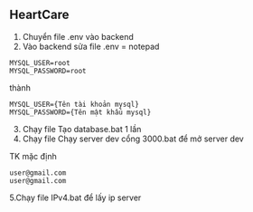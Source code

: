 ## HeartCare
1. Chuyển file .env vào backend
2. Vào backend sửa file .env = notepad
```
MYSQL_USER=root
MYSQL_PASSWORD=root
```
thành
```
MYSQL_USER={Tên tài khoản mysql}
MYSQL_PASSWORD={Tên mật khẩu mysql}
```

3. Chạy file Tạo database.bat 1 lần
4. Chạy file Chạy server dev cổng 3000.bat để mở server dev

TK mặc định 
```
user@gmail.com 
user@gmail.com
```
5.Chạy file IPv4.bat để lấy ip server
